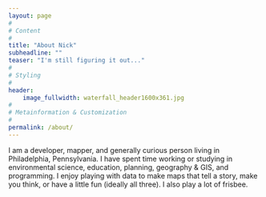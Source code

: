 ```yaml
---
layout: page
#
# Content
#
title: "About Nick"
subheadline: ""
teaser: "I'm still figuring it out..."
#
# Styling
#
header:
    image_fullwidth: waterfall_header1600x361.jpg
#
# Metainformation & Customization
#
permalink: /about/
---
```

I am a developer, mapper, and generally curious person living in Philadelphia, Pennsylvania. I have spent time working or studying in environmental science, education, planning, geography & GIS, and programming. I enjoy playing with data to make maps that tell a story, make you think, or have a little fun (ideally all three). I also play a lot of frisbee.

